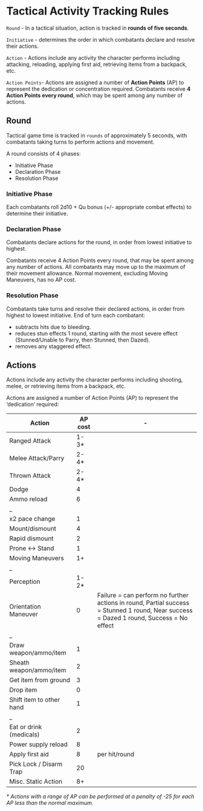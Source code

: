 # Tactical Activity Tracking Rules

`Round` - In a tactical situation, action is tracked in **rounds of five seconds**.

`Initiative` - determines the order in which combatants declare and resolve their actions.

`Action` - Actions include any activity the character performs including attacking, reloading, applying first aid, retrieving items from a backpack, etc.

`Action Points`- Actions are assigned a number of **Action Points** (AP) to represent the dedication or concentration required. Combatants receive **4 Action Points every round**, which may be spent among any number of actions.

## Round
Tactical game time is tracked in `rounds` of approximately 5 seconds, with combatants taking turns to perform actions and movement.

A round consists of 4 phases:
- Initiative Phase
- Declaration Phase
- Resolution Phase

### Initiative Phase
Each combatants roll 2d10 + Qu bonus (+/- appropriate combat effects) to determine their initiative.

### Declaration Phase
Combatants declare actions for the round, in order from lowest initiative to highest.

Combatants receive 4 Action Points every round, that may be spent among any number of actions.
All combatants may move up to the maximum of their movement allowance. Normal movement, excluding Moving Maneuvers, has no AP cost.

### Resolution Phase
Combatants take turns and resolve their declared actions, in order from highest to lowest initiative.
End of turn each combatant:
- subtracts hits due to bleeding.
- reduces stun effects 1 round, starting with the most severe effect (Stunned/Unable to Parry, then Stunned, then Dazed).
- removes any staggered effect.

## Actions
Actions include any activity the character performs including shooting, melee, or retrieving items from a backpack, etc.

Actions are assigned a number of Action Points (AP) to represent the ‘dedication’ required:

| Action | AP cost | - |
| --- | --- | --- |
Ranged Attack | 1-3* |
Melee Attack/Parry|2-4*|
Thrown Attack|2-4*|
Dodge|4|
Ammo reload|6|
_ | |
x2 pace change|1|
Mount/dismount|4|
Rapid dismount|2|
Prone <-> Stand|1|
Moving Maneuvers|1+|
_ | |
Perception|1-2*|
Orientation Maneuver|0|Failure = can perform no further actions in round, Partial success = Stunned 1 round, Near success = Dazed 1 round, Success = No effect
_ | |
Draw weapon/ammo/item|1|
Sheath weapon/ammo/item|2|
Get item from ground|3|
Drop item|0|
Shift item to other hand|1|
_ | |
Eat or drink (medicals)|2|
Power supply reload|8|
Apply first aid|8|per hit/round
Pick Lock / Disarm Trap|20|
Misc. Static Action|8+|

_* Actions with a range of AP can be performed at a penalty of -25 for each AP less than the normal maximum._
